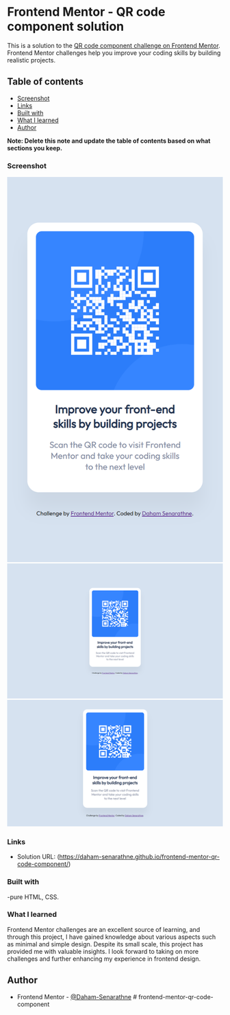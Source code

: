 # Frontend Mentor - QR code component solution

This is a solution to the [QR code component challenge on Frontend Mentor](https://www.frontendmentor.io/challenges/qr-code-component-iux_sIO_H). Frontend Mentor challenges help you improve your coding skills by building realistic projects.

## Table of contents

- [Screenshot](#screenshot)
- [Links](#links)
- [Built with](#built-with)
- [What I learned](#what-i-learned)
- [Author](#author)

**Note: Delete this note and update the table of contents based on what sections you keep.**

### Screenshot

![](./final-design/mbile.png)
![](./final-design/nesthub-max.png)
![](./final-design/nesthub.png)

### Links

- Solution URL: (https://daham-senarathne.github.io/frontend-mentor-qr-code-component/)

### Built with

-pure HTML, CSS.

### What I learned

Frontend Mentor challenges are an excellent source of learning, and through this project, I have gained knowledge about various aspects such as minimal and simple design. Despite its small scale, this project has provided me with valuable insights. I look forward to taking on more challenges and further enhancing my experience in frontend design.

## Author

- Frontend Mentor - [@Daham-Senarathne](https://www.frontendmentor.io/profile/Daham-Senarathne)
#   f r o n t e n d - m e n t o r - q r - c o d e - c o m p o n e n t 
 
 
